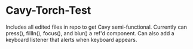 # Cavy-Torch-Test
Includes all edited files in repo to get Cavy semi-functional. Currently can press(), fillIn(), focus(), and blur() a ref'd component. Can also add a keyboard listener that alerts when keyboard appears.
